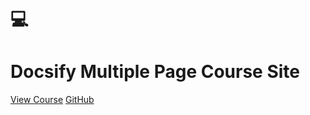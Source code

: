 # 💻

<h1 id="cover-heading">
  Docsify Multiple Page Course Site
</h1>

[View Course](home.md)
[GitHub](https://github.com/hibbitts-design/docsify-this-multiple-page-course-site)
